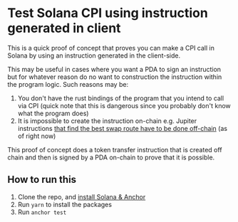 # Test Solana CPI using instruction generated in client

This is a quick proof of concept that proves you can make a CPI call in Solana by using an instruction generated in the client-side.

This may be useful in cases where you want a PDA to sign an instruction but for whatever reason do no want to construction the instruction within the program logic.  Such reasons may be:

1. You don't have the rust bindings of the program that you intend to call via CPI (quick note that this is dangerous since you probably don't know what the program does)
2. It is impossible to create the instruction on-chain e.g. Jupiter instructions [that find the best swap route have to be done off-chain](https://docs.jup.ag/notes/on-chain-program#rust) (as of right now)

This proof of concept does a token transfer instruction that is created off chain and then is signed by a PDA on-chain to prove that it is possible.

## How to run this

1. Clone the repo, and [install Solana & Anchor](https://www.anchor-lang.com/docs/installation)
2. Run `yarn` to install the packages
3. Run `anchor test`
